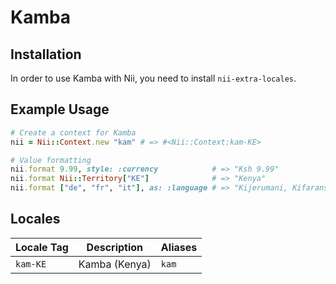 <!-- This file has been generated. Source: languages/_template.md.erb -->

# Kamba

## Installation

In order to use Kamba with Nii, you need to install `nii-extra-locales`.

## Example Usage

``` ruby
# Create a context for Kamba
nii = Nii::Context.new "kam" # => #<Nii::Context:kam-KE>

# Value formatting
nii.format 9.99, style: :currency            # => "Ksh 9.99"
nii.format Nii::Territory["KE"]              # => "Kenya"
nii.format ["de", "fr", "it"], as: :language # => "Kijerumani, Kifaransa, Kiitaliano"
```


## Locales

<table>
  <thead>
    <tr>
      <th>Locale Tag</th>
      <th>Description</th>
      <th>Aliases</th>
    </tr>
  </thead>
  <tbody>
    <tr>
      <td><code>kam-KE</code></td>
      <td>Kamba (Kenya)</td>
      <td><code>kam</code></td>
    </tr>
  </tbody>
</table>

